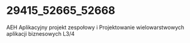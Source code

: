 # 29415_52665_52668
AEH Aplikacyjny projekt zespołowy i Projektowanie wielowarstwowych aplikacji biznesowych L3/4
